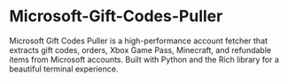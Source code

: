 # Microsoft-Gift-Codes-Puller
Microsoft Gift Codes Puller is a high-performance account fetcher that extracts gift codes, orders, Xbox Game Pass, Minecraft, and refundable items from Microsoft accounts. Built with Python and the Rich library for a beautiful terminal experience.
